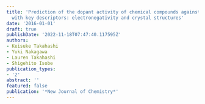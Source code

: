 ```yaml
---
title: 'Prediction of the dopant activity of chemical compounds against ammonia borane
  with key descriptors: electronegativity and crystal structures'
date: '2016-01-01'
draft: true
publishDate: '2022-11-18T07:47:40.117595Z'
authors:
- Keisuke Takahashi
- Yuki Nakagawa
- Lauren Takahashi
- Shigehito Isobe
publication_types:
- '2'
abstract: ''
featured: false
publication: '*New Journal of Chemistry*'
---
```


